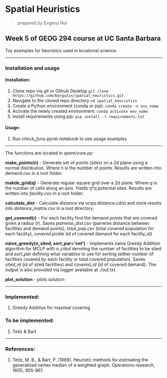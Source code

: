 # Spatial Heuristics

> prepared by Evgeny Noi 

## Week 5 of GEOG 294 course at UC Santa Barbara

Toy examples for heuristics used in locational science.  

---

### Installation and usage

#### Installation: 
1. Clone repo via git or Github Desktop ```git clone https://github.com/barguzin/spatial_heuristics.git```
2. Navigate to the cloned repo directory ```cd spatial_heuristics```
3. Create a Python environment (conda or pip): ```conda create -n env_name```
4. Activate the newly created environment: ```conda activate env_name```
5. Install requirements using pip: ```pip install -r requirements.txt```

#### Usage: 
1. Run *check_funs.ipynb* notebook to see usage examples


---

The functions are located in *spam/core.py*: 

**make_points(n)** -  Generate set of points (sites) on a 2d plane using a normal distribution. Where $n$ is the number of points. Results are written into demand.csv in a root folder.  

**makde_grid(q)** - Generate regular square grid over a 2d plane. Where $q$ is the number of cells along an axis.  Yields q*q potential sites. Results are written into *facility.csv* in a root folder. 

**calculate_dist** - Calculate distance via scipy.distance.cdist and store results into *distance_matrix.csv* in a root directory.  

**get_covered(r)** - For each facility find the demand points that are covered given a radius ($r$). Saves *pairwise_dist.csv* (pairwise distance between facilities and demand points), *total_pop.csv* (total covered population for each facility), *covered.pickle* (id of covered demand for each facility_id)

**naive_greedy(n_sited, sort_par='cnt')** - Implements naive Greedy Addition algorithm for MCLP with $n\_cited$ denoting the number of facilities to be sited and $sort\_par$ defining what variables to use for sorting (either number of facilities covered by each facility or total covered population). Saves *sited_id* (id of sited facilities) and *covered_id* (id of covered demand). The output is also provided via logger available at *./out.txt*.

**plot_solution** - plots solution

---

### Implemented:

1. Greedy Addition for maximal covering 


### To be implemented: 

1. Teitz & Bart

---

### References: 

1. Teitz, M. B., & Bart, P. (1968). Heuristic methods for estimating the generalized vertex median of a weighted graph. Operations research, 16(5), 955-961.
